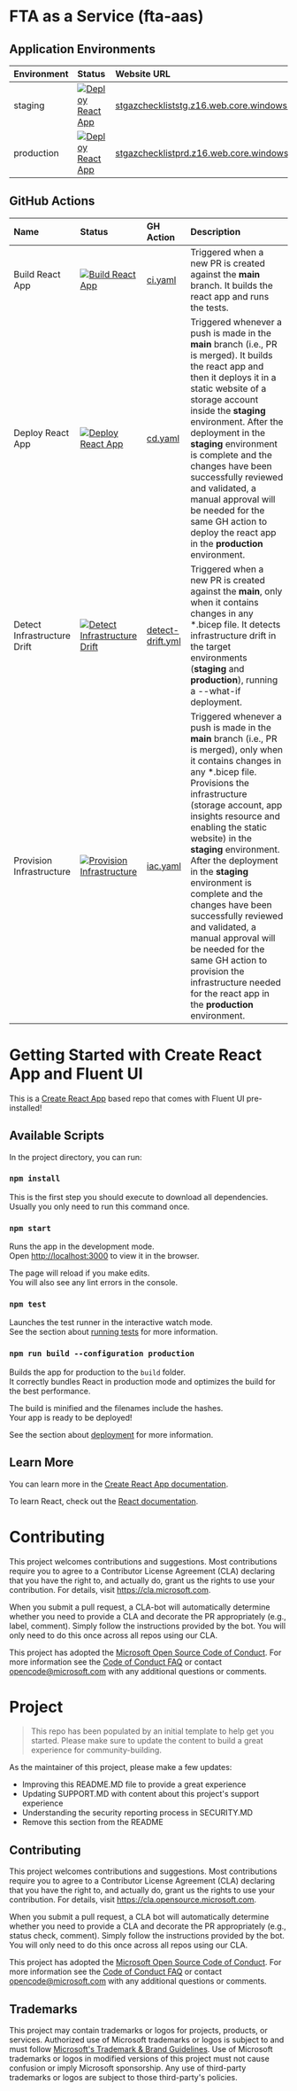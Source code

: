 # FTA as a Service (fta-aas)

## Application Environments

| Environment | Status | Website URL |
|:--|:--|:--|
| staging | [![Deploy React App](https://github.com/Azure/fta-aas/actions/workflows/cd.yml/badge.svg?branch=main)](https://github.com/Azure/fta-aas/actions/workflows/cd.yml) | [stgazcheckliststg.z16.web.core.windows.net](https://stgazcheckliststg.z16.web.core.windows.net/) |
| production | [![Deploy React App](https://github.com/Azure/fta-aas/actions/workflows/cd.yml/badge.svg?branch=main)](https://github.com/Azure/fta-aas/actions/workflows/cd.yml) | [stgazchecklistprd.z16.web.core.windows.net](https://stgazchecklistprd.z16.web.core.windows.net/) |

## GitHub Actions

| Name | Status | GH Action | Description |
|:--|:--|:--|:--|
| Build React App | [![Build React App](https://github.com/Azure/fta-aas/actions/workflows/ci.yml/badge.svg)](https://github.com/Azure/fta-aas/actions/workflows/ci.yml) | [ci.yaml](./.github/workflows/ci.yml) | Triggered when a new PR is created against the **main** branch. It builds the react app and runs the tests. |
| Deploy React App | [![Deploy React App](https://github.com/Azure/fta-aas/actions/workflows/cd.yml/badge.svg?branch=main)](https://github.com/Azure/fta-aas/actions/workflows/cd.yml) | [cd.yaml](./.github/workflows/cd.yml) | Triggered whenever a push is made in the **main** branch (i.e., PR is merged). It builds the react app and then it deploys it in a static website of a storage account inside the **staging** environment. After the deployment in the **staging** environment is complete and the changes have been successfully reviewed and validated, a manual approval will be needed for the same GH action to deploy the react app in the **production** environment. |
| Detect Infrastructure Drift | [![Detect Infrastructure Drift](https://github.com/Azure/fta-aas/actions/workflows/detect-drift.yml/badge.svg)](https://github.com/Azure/fta-aas/actions/workflows/detect-drift.yml) | [detect-drift.yml](./.github/workflows/detect-drift.yml) | Triggered when a new PR is created against the **main**, only when it contains changes in any *.bicep file. It detects infrastructure drift in the target environments (**staging** and **production**), running a --what-if deployment. |
| Provision Infrastructure | [![Provision Infrastructure](https://github.com/Azure/fta-aas/actions/workflows/iac.yml/badge.svg?branch=main)](https://github.com/Azure/fta-aas/actions/workflows/iac.yml) | [iac.yaml](./.github/workflows/iac.yml) | Triggered whenever a push is made in the **main** branch (i.e., PR is merged), only when it contains changes in any *.bicep file. Provisions the infrastructure (storage account, app insights resource and enabling the static website) in the **staging** environment. After the deployment in the **staging** environment is complete and the changes have been successfully reviewed and validated, a manual approval will be needed for the same GH action to provision the infrastructure needed for the react app in the **production** environment. |

# Getting Started with Create React App and Fluent UI

This is a [Create React App](https://github.com/facebook/create-react-app) based repo that comes with Fluent UI pre-installed!

## Available Scripts

In the project directory, you can run:

### `npm install`

This is the first step you should execute to download all dependencies. Usually you only need to run this command once.

### `npm start`

Runs the app in the development mode.<br>
Open [http://localhost:3000](http://localhost:3000) to view it in the browser.

The page will reload if you make edits.<br>
You will also see any lint errors in the console.

### `npm test`

Launches the test runner in the interactive watch mode.<br>
See the section about [running tests](https://facebook.github.io/create-react-app/docs/running-tests) for more information.

### `npm run build --configuration production`

Builds the app for production to the `build` folder.<br>
It correctly bundles React in production mode and optimizes the build for the best performance.

The build is minified and the filenames include the hashes.<br>
Your app is ready to be deployed!

See the section about [deployment](https://facebook.github.io/create-react-app/docs/deployment) for more information.

## Learn More

You can learn more in the [Create React App documentation](https://facebook.github.io/create-react-app/docs/getting-started).

To learn React, check out the [React documentation](https://reactjs.org/).

# Contributing

This project welcomes contributions and suggestions. Most contributions require you to agree to a
Contributor License Agreement (CLA) declaring that you have the right to, and actually do, grant us
the rights to use your contribution. For details, visit https://cla.microsoft.com.

When you submit a pull request, a CLA-bot will automatically determine whether you need to provide
a CLA and decorate the PR appropriately (e.g., label, comment). Simply follow the instructions
provided by the bot. You will only need to do this once across all repos using our CLA.

This project has adopted the [Microsoft Open Source Code of Conduct](https://opensource.microsoft.com/codeofconduct/).
For more information see the [Code of Conduct FAQ](https://opensource.microsoft.com/codeofconduct/faq/) or
contact [opencode@microsoft.com](mailto:opencode@microsoft.com) with any additional questions or comments.

# Project

> This repo has been populated by an initial template to help get you started. Please
> make sure to update the content to build a great experience for community-building.

As the maintainer of this project, please make a few updates:

- Improving this README.MD file to provide a great experience
- Updating SUPPORT.MD with content about this project's support experience
- Understanding the security reporting process in SECURITY.MD
- Remove this section from the README

## Contributing

This project welcomes contributions and suggestions.  Most contributions require you to agree to a
Contributor License Agreement (CLA) declaring that you have the right to, and actually do, grant us
the rights to use your contribution. For details, visit https://cla.opensource.microsoft.com.

When you submit a pull request, a CLA bot will automatically determine whether you need to provide
a CLA and decorate the PR appropriately (e.g., status check, comment). Simply follow the instructions
provided by the bot. You will only need to do this once across all repos using our CLA.

This project has adopted the [Microsoft Open Source Code of Conduct](https://opensource.microsoft.com/codeofconduct/).
For more information see the [Code of Conduct FAQ](https://opensource.microsoft.com/codeofconduct/faq/) or
contact [opencode@microsoft.com](mailto:opencode@microsoft.com) with any additional questions or comments.

## Trademarks

This project may contain trademarks or logos for projects, products, or services. Authorized use of Microsoft 
trademarks or logos is subject to and must follow 
[Microsoft's Trademark & Brand Guidelines](https://www.microsoft.com/en-us/legal/intellectualproperty/trademarks/usage/general).
Use of Microsoft trademarks or logos in modified versions of this project must not cause confusion or imply Microsoft sponsorship.
Any use of third-party trademarks or logos are subject to those third-party's policies.
